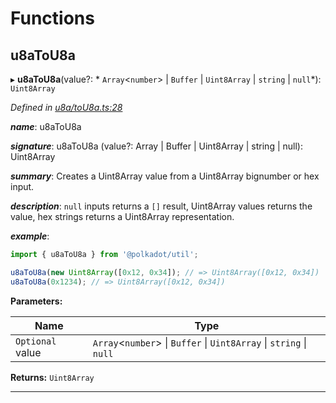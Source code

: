 

# Functions

<a id="u8atou8a"></a>

##  u8aToU8a

▸ **u8aToU8a**(value?: * `Array`<`number`> &#124; `Buffer` &#124; `Uint8Array` &#124; `string` &#124; `null`*): `Uint8Array`

*Defined in [u8a/toU8a.ts:28](https://github.com/polkadot-js/common/blob/3988773/packages/util/src/u8a/toU8a.ts#L28)*

*__name__*: u8aToU8a

*__signature__*: u8aToU8a (value?: Array | Buffer | Uint8Array | string | null): Uint8Array

*__summary__*: Creates a Uint8Array value from a Uint8Array bignumber or hex input.

*__description__*: `null` inputs returns a `[]` result, Uint8Array values returns the value, hex strings returns a Uint8Array representation.

*__example__*:   

```javascript
import { u8aToU8a } from '@polkadot/util';

u8aToU8a(new Uint8Array([0x12, 0x34]); // => Uint8Array([0x12, 0x34])
u8aToU8a(0x1234); // => Uint8Array([0x12, 0x34])
```

**Parameters:**

| Name | Type |
| ------ | ------ |
| `Optional` value |  `Array`<`number`> &#124; `Buffer` &#124; `Uint8Array` &#124; `string` &#124; `null`|

**Returns:** `Uint8Array`

___

